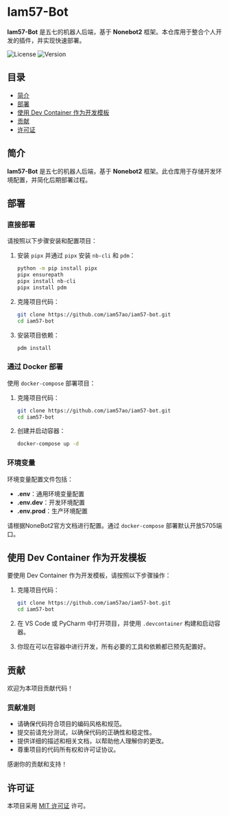 # Iam57-Bot

**Iam57-Bot** 是五七的机器人后端，基于 **Nonebot2** 框架。本仓库用于整合个人开发的插件，并实现快速部署。

![License](https://img.shields.io/badge/license-MIT-green)
![Version](https://img.shields.io/badge/version-0.1.0-blue)

## 目录

- [简介](#简介)
- [部署](#部署)
- [使用 Dev Container 作为开发模板](#使用-dev-container-作为开发模板)
- [贡献](#贡献)
- [许可证](#许可证)

## 简介

**Iam57-Bot** 是五七的机器人后端，基于 **Nonebot2** 框架。此仓库用于存储开发环境配置，并简化后期部署过程。

## 部署

### 直接部署

请按照以下步骤安装和配置项目：

1. 安装 `pipx` 并通过 `pipx` 安装 `nb-cli` 和 `pdm`：

    ```bash
    python -m pip install pipx
    pipx ensurepath
    pipx install nb-cli
    pipx install pdm
    ```

2. 克隆项目代码：

    ```bash
    git clone https://github.com/iam57ao/iam57-bot.git
    cd iam57-bot
    ```

3. 安装项目依赖：

    ```bash
    pdm install
    ```

### 通过 Docker 部署

使用 `docker-compose` 部署项目：

1. 克隆项目代码：

    ```bash
    git clone https://github.com/iam57ao/iam57-bot.git
    cd iam57-bot
    ```

2. 创建并启动容器：

    ```bash
    docker-compose up -d
    ```

### 环境变量

环境变量配置文件包括：

- **.env**：通用环境变量配置
- **.env.dev**：开发环境配置
- **.env.prod**：生产环境配置

请根据NoneBot2官方文档进行配置。通过 `docker-compose` 部署默认开放5705端口。

## 使用 Dev Container 作为开发模板

要使用 Dev Container 作为开发模板，请按照以下步骤操作：

1. 克隆项目代码：

    ```bash
    git clone https://github.com/iam57ao/iam57-bot.git
    cd iam57-bot
    ```

2. 在 VS Code 或 PyCharm 中打开项目，并使用 `.devcontainer` 构建和启动容器。

3. 你现在可以在容器中进行开发，所有必要的工具和依赖都已预先配置好。

## 贡献

欢迎为本项目贡献代码！

### 贡献准则

- 请确保代码符合项目的编码风格和规范。
- 提交前请充分测试，以确保代码的正确性和稳定性。
- 提供详细的描述和相关文档，以帮助他人理解你的更改。
- 尊重项目的代码所有权和许可证协议。

感谢你的贡献和支持！

## 许可证

本项目采用 [MIT 许可证](LICENSE) 许可。
